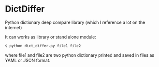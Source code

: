 # DictDiffer
Python dictionary deep compare library (which I reference a lot on the internet)

It can works as library or stand alone module:

```sh
$ python dict_differ.py file1 file2
```

  where file1 and file2 are two python dictionary printed and saved in files as YAML or JSON format.
